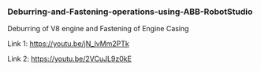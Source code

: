 ### Deburring-and-Fastening-operations-using-ABB-RobotStudio
Deburring of V8 engine and Fastening of Engine Casing

Link 1: https://youtu.be/jN_lvMm2PTk

Link 2: https://youtu.be/2VCuJL9z0kE
